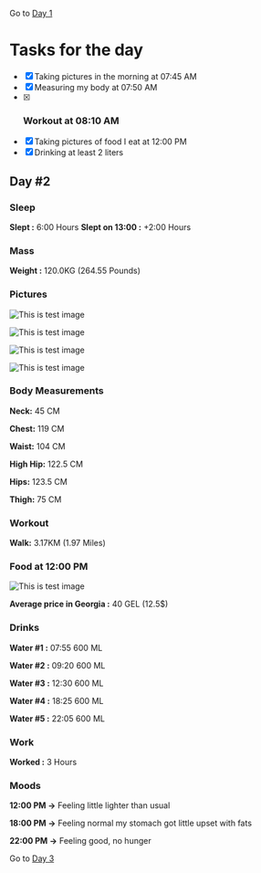 Go to [Day 1](https://groot.ge/day1)

# Tasks for the day

- [x] Taking pictures in the morning at 07:45 AM
- [x] Measuring my body at 07:50 AM
- [x] ### Workout at 08:10 AM
- [x] Taking pictures of food I eat at 12:00 PM
- [x] Drinking at least 2 liters

## Day #2

### Sleep

**Slept :** 6:00 Hours
**Slept on 13:00 :** +2:00 Hours

### Mass

**Weight :** 120.0KG (264.55 Pounds)

### Pictures

![This is test image](./assets/2/front.jpg)

![This is test image](./assets/2/left.jpg)

![This is test image](./assets/2/back.jpg)

![This is test image](./assets/2/right.jpg)

### Body Measurements

**Neck:** 45 CM

**Chest:** 119 CM

**Waist:** 104 CM

**High Hip:** 122.5 CM

**Hips:** 123.5 CM

**Thigh:** 75 CM

### Workout

**Walk:** 3.17KM (1.97 Miles)

### Food at 12:00 PM

![This is test image](./assets/2/food.png)

**Average price in Georgia :** 40 GEL (12.5$)

### Drinks

**Water #1 :** 07:55 600 ML

**Water #2 :** 09:20 600 ML

**Water #3 :** 12:30 600 ML

**Water #4 :** 18:25 600 ML

**Water #5 :** 22:05 600 ML

### Work

**Worked :** 3 Hours

### Moods

**12:00 PM ->** Feeling little lighter than usual

**18:00 PM ->** Feeling normal my stomach got little upset with fats

**22:00 PM ->** Feeling good, no hunger

Go to [Day 3](https://groot.ge/day3)

